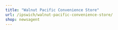 ```yaml
---
title: "Walnut Pacific Convenience Store"
url: /ipswich/walnut-pacific-convenience-store/
shop: newsagent
---
```

